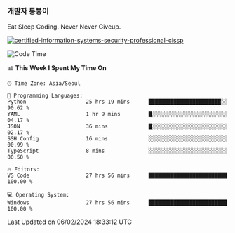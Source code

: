 ### 개발자 통붕이
Eat Sleep Coding.
Never Never Giveup.

[![certified-information-systems-security-professional-cissp](https://user-images.githubusercontent.com/44606727/157613689-acd84ec6-5f8f-4e79-89d9-a8d51f033634.png)](https://www.credly.com/badges/f394a010-85a0-450b-9136-8043af01d71c/public_url)

<!--START_SECTION:waka-->
![Code Time](http://img.shields.io/badge/Code%20Time-2%2C501%20hrs%205%20mins-blue)

📊 **This Week I Spent My Time On** 

```text
🕑︎ Time Zone: Asia/Seoul

💬 Programming Languages: 
Python                   25 hrs 19 mins      ███████████████████████░░   90.62 % 
YAML                     1 hr 9 mins         █░░░░░░░░░░░░░░░░░░░░░░░░   04.17 % 
JSON                     36 mins             █░░░░░░░░░░░░░░░░░░░░░░░░   02.17 % 
SSH Config               16 mins             ░░░░░░░░░░░░░░░░░░░░░░░░░   00.99 % 
TypeScript               8 mins              ░░░░░░░░░░░░░░░░░░░░░░░░░   00.50 % 

🔥 Editors: 
VS Code                  27 hrs 56 mins      █████████████████████████   100.00 % 

💻 Operating System: 
Windows                  27 hrs 56 mins      █████████████████████████   100.00 % 
```


 Last Updated on 06/02/2024 18:33:12 UTC
<!--END_SECTION:waka-->

